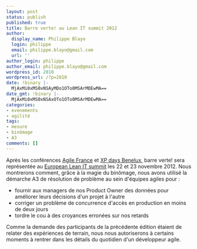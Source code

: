```yaml
---
layout: post
status: publish
published: true
title: Barre verte! au Lean IT summit 2012
author:
  display_name: Philippe Blayo
  login: philippe
  email: philippe.blayo@gmail.com
  url: ''
author_login: philippe
author_email: philippe.blayo@gmail.com
wordpress_id: 2810
wordpress_url: /?p=2810
date: !binary |-
  MjAxMi0xMS0xNSAyMDo1OTo0MSArMDEwMA==
date_gmt: !binary |-
  MjAxMi0xMS0xNSAxOTo1OTo0MSArMDEwMA==
categories:
- evenements
- agilité
tags:
- mesure
- binômage
- A3
comments: []
---
```

<p>Après les conférences <a href="/conference-agile-france-2011">Agile France</a> et <a href="/retour-sur-xpdays-benelux">XP days Benelux</a>, barre verte! sera représentée au <a href="http://www.lean-it-summit.com/">European Lean IT summit</a> les 22 et 23 novembre 2012. Nous montrerons comment, grâce à la magie du binômage, nous avons utilisé la démarche A3 de résolution de problème au sein d'équipes agiles pour :</p>
<ul>
<li>fournir aux managers de nos Product Owner des données pour améliorer leurs décisions d'un projet à l'autre</li>
<li>corriger un problème de concurrence d'accès en production en moins de deux jours</li>
<li>tordre le cou à des croyances erronées sur nos retards</li>
</ul>
<p>Comme la demande des participants de la précédente édition étaient de relater des expériences de terrain, nous nous autoriserons à certains moments à rentrer dans les détails du quotidien d'un développeur agile.</p>
